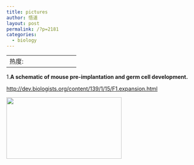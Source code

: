 ```yaml
---
title: pictures
author: 悟道
layout: post
permalink: /?p=2181
categories:
  - biology
---
```

<table>
  <tr cellpadding=0><td>
    热度:
  </td><td cellpadding=0><img src='http://210.75.224.29/wordpress/wp-content/plugins/statpresscn/images/sun.gif' width=10 height=10 border=0 /></td><td cellpadding=0><img src='http://210.75.224.29/wordpress/wp-content/plugins/statpresscn/images/sun_dark.gif' width=10 height=10 border=0 /></td><td cellpadding=0><img src='http://210.75.224.29/wordpress/wp-content/plugins/statpresscn/images/sun_dark.gif' width=10 height=10 border=0 /></td><td cellpadding=0><img src='http://210.75.224.29/wordpress/wp-content/plugins/statpresscn/images/sun_dark.gif' width=10 height=10 border=0 /></td><td cellpadding=0><img src='http://210.75.224.29/wordpress/wp-content/plugins/statpresscn/images/sun_dark.gif' width=10 height=10 border=0 /></td></tr>
</table>

1.**A schematic of mouse pre-implantation and germ cell development.**

http://dev.biologists.org/content/139/1/15/F1.expansion.html

[<img class="size-medium wp-image-2182 alignleft" title="pre_implanation_germ_developmental" src="http://210.75.224.29/wordpress/wp-content/uploads/2012/06/pre_implanation_germ_developmental-300x161.jpg" alt="" width="300" height="161" />][1]

 [1]: http://210.75.224.29/wordpress/wp-content/uploads/2012/06/pre_implanation_germ_developmental.jpg